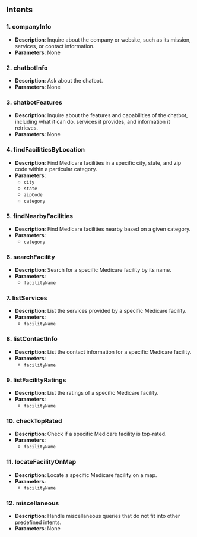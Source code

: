 ## Intents

### 1. companyInfo
- **Description**: Inquire about the company or website, such as its mission, services, or contact information.
- **Parameters**: None

### 2. chatbotInfo
- **Description**: Ask about the chatbot.
- **Parameters**: None

### 3. chatbotFeatures
- **Description**: Inquire about the features and capabilities of the chatbot, including what it can do, services it provides, and information it retrieves.
- **Parameters**: None

### 4. findFacilitiesByLocation
- **Description**: Find Medicare facilities in a specific city, state, and zip code within a particular category.
- **Parameters**:
  - `city`
  - `state`
  - `zipCode`
  - `category`

### 5. findNearbyFacilities
- **Description**: Find Medicare facilities nearby based on a given category.
- **Parameters**:
  - `category`

### 6. searchFacility
- **Description**: Search for a specific Medicare facility by its name.
- **Parameters**:
  - `facilityName`

### 7. listServices
- **Description**: List the services provided by a specific Medicare facility.
- **Parameters**:
  - `facilityName`

### 8. listContactInfo
- **Description**: List the contact information for a specific Medicare facility.
- **Parameters**:
  - `facilityName`

### 9. listFacilityRatings
- **Description**: List the ratings of a specific Medicare facility.
- **Parameters**:
  - `facilityName`

### 10. checkTopRated
- **Description**: Check if a specific Medicare facility is top-rated.
- **Parameters**:
  - `facilityName`

### 11. locateFacilityOnMap
- **Description**: Locate a specific Medicare facility on a map.
- **Parameters**:
  - `facilityName`

### 12. miscellaneous
- **Description**: Handle miscellaneous queries that do not fit into other predefined intents.
- **Parameters**: None
